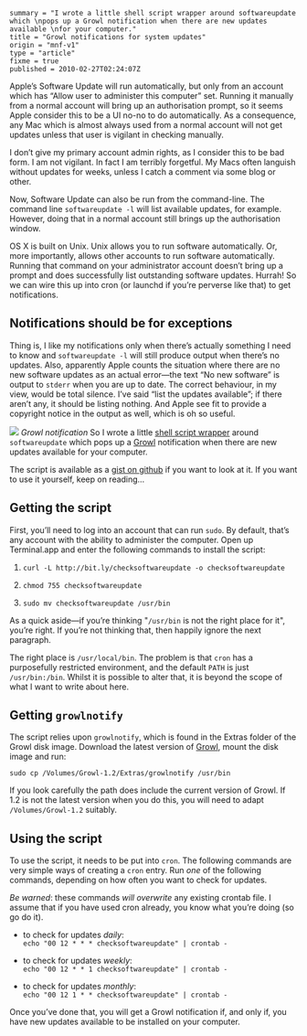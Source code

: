 ```
summary = "I wrote a little shell script wrapper around softwareupdate which \npops up a Growl notification when there are new updates available \nfor your computer."
title = "Growl notifications for system updates"
origin = "mnf-v1"
type = "article"
fixme = true
published = 2010-02-27T02:24:07Z
```

Apple’s Software Update will run automatically, but only from an account which has “Allow user to administer this computer” set. Running it manually from a normal account will bring up an authorisation prompt, so it seems Apple consider this to be a UI no-no to do automatically. As a consequence, any Mac which is almost always used from a normal account will not get updates unless that user is vigilant in checking manually.


I don’t give my primary account admin rights, as I consider this to be bad form. I am not vigilant. In fact I am terribly forgetful. My Macs often languish without updates for weeks, unless I catch a comment via some blog or other.


Now, Software Update can also be run from the command-line. The command line `softwareupdate -l` will list available updates, for example. However, doing that in a normal account still brings up the authorisation window.


OS X is built on Unix. Unix allows you to run software automatically. Or, more importantly, allows other accounts to run software automatically. Running that command on your administrator account doesn’t bring up a prompt and does successfully list outstanding software updates. Hurrah! So we can wire this up into cron (or launchd if you’re perverse like that) to get notifications.


## Notifications should be for exceptions


Thing is, I like my notifications only when there’s actually something I need to know and `softwareupdate -l` will still produce output when there’s no updates. Also, apparently Apple counts the situation where there are no new software updates as an actual error—the text “No new software” is output to `stderr` when you are up to date. The correct behaviour, in my view, would be total silence. I’ve said “list the updates available”; if there aren’t any, it should be listing nothing. And Apple see fit to provide a copyright notice in the output as well, which is oh so useful.


 ![](http://farm5.static.flickr.com/4065/4390574761_f4678f9d6f_o.png) *Growl notification* 
So I wrote a little [shell script wrapper](http://gist.github.com/314043) around `softwareupdate` which pops up a [Growl](http://growl.info) notification when there are new updates available for your computer.


The script is available as a [gist on github](http://gist.github.com/314043) if you want to look at it. If you want to use it yourself, keep on reading…


## Getting the script


First, you’ll need to log into an account that can run `sudo`. By default, that’s any account with the ability to administer the computer. Open up Terminal.app and enter the following commands to install the script:


1. `curl -L http://bit.ly/checksoftwareupdate -o checksoftwareupdate`


2. `chmod 755 checksoftwareupdate`


3. `sudo mv checksoftwareupdate /usr/bin`




As a quick aside—if you’re thinking "`/usr/bin` is not the right place for it", you’re right. If you’re not thinking that, then happily ignore the next paragraph.


The right place is `/usr/local/bin`. The problem is that `cron` has a purposefully restricted environment, and the default `PATH` is just `/usr/bin:/bin`. Whilst it is possible to alter that, it is beyond the scope of what I want to write about here.


## Getting `growlnotify`


The script relies upon `growlnotify`, which is found in the Extras folder of the Growl disk image. Download the latest version of [Growl](http://growl.info), mount the disk image and run:


`sudo cp /Volumes/Growl-1.2/Extras/growlnotify /usr/bin`


If you look carefully the path does include the current version of Growl. If 1.2 is not the latest version when you do this, you will need to adapt `/Volumes/Growl-1.2` suitably.


## Using the script


To use the script, it needs to be put into `cron`. The following commands are very simple ways of creating a `cron` entry. Run *one* of the following commands, depending on how often you want to check for updates.


*Be warned*: these commands *will overwrite* any existing crontab file. I assume that if you have used cron already, you know what you’re doing (so go do it).


* to check for updates *daily*:   
 `echo "00 12 * * * checksoftwareupdate" | crontab -`


* to check for updates *weekly*:   
 `echo "00 12 * * 1 checksoftwareupdate" | crontab -`


* to check for updates *monthly*:   
 `echo "00 12 1 * * checksoftwareupdate" | crontab -`




Once you’ve done that, you will get a Growl notification if, and only if, you have new updates available to be installed on your computer.



